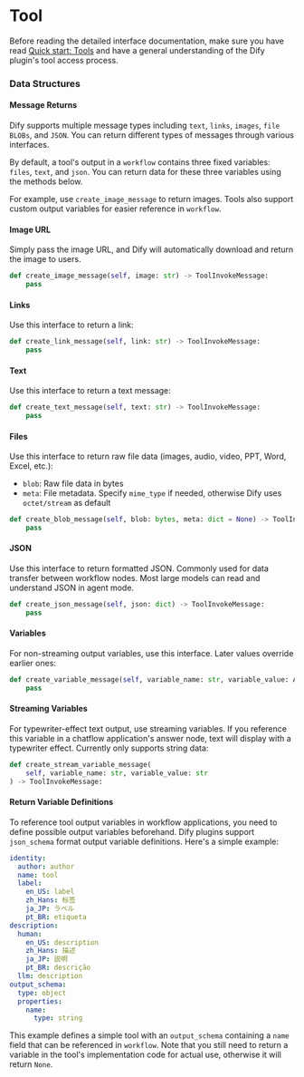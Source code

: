 # Tool

Before reading the detailed interface documentation, make sure you have read [Quick start: Tools](../develop-plugins/tool-plugin.md) and have a general understanding of the Dify plugin's tool access process.

### **Data Structures**

#### **Message Returns**

Dify supports multiple message types including `text`, `links`, `images`, `file BLOBs`, and `JSON`. You can return different types of messages through various interfaces.

By default, a tool's output in a `workflow` contains three fixed variables: `files`, `text`, and `json`. You can return data for these three variables using the methods below.

For example, use `create_image_message` to return images. Tools also support custom output variables for easier reference in `workflow`.

#### **Image URL**

Simply pass the image URL, and Dify will automatically download and return the image to users.

```python
def create_image_message(self, image: str) -> ToolInvokeMessage:
    pass
```

#### **Links**

Use this interface to return a link:

```python
def create_link_message(self, link: str) -> ToolInvokeMessage:
    pass
```

#### **Text**

Use this interface to return a text message:

```python
def create_text_message(self, text: str) -> ToolInvokeMessage:
    pass
```

#### **Files**

Use this interface to return raw file data (images, audio, video, PPT, Word, Excel, etc.):

* `blob`: Raw file data in bytes
* `meta`: File metadata. Specify `mime_type` if needed, otherwise Dify uses `octet/stream` as default

```python
def create_blob_message(self, blob: bytes, meta: dict = None) -> ToolInvokeMessage:
    pass
```

#### **JSON**

Use this interface to return formatted JSON. Commonly used for data transfer between workflow nodes. Most large models can read and understand JSON in agent mode.

```python
def create_json_message(self, json: dict) -> ToolInvokeMessage:
    pass
```

#### **Variables**

For non-streaming output variables, use this interface. Later values override earlier ones:

```python
def create_variable_message(self, variable_name: str, variable_value: Any) -> ToolInvokeMessage:
    pass
```

#### **Streaming Variables**

For typewriter-effect text output, use streaming variables. If you reference this variable in a chatflow application's answer node, text will display with a typewriter effect. Currently only supports string data:

```python
def create_stream_variable_message(
    self, variable_name: str, variable_value: str
) -> ToolInvokeMessage:
```

#### **Return Variable Definitions**

To reference tool output variables in workflow applications, you need to define possible output variables beforehand. Dify plugins support `json_schema` format output variable definitions. Here's a simple example:

```yaml
identity:
  author: author
  name: tool
  label:
    en_US: label
    zh_Hans: 标签
    ja_JP: ラベル
    pt_BR: etiqueta
description:
  human:
    en_US: description
    zh_Hans: 描述
    ja_JP: 説明
    pt_BR: descrição
  llm: description
output_schema:
  type: object
  properties:
    name:
      type: string
```

This example defines a simple tool with an `output_schema` containing a `name` field that can be referenced in `workflow`. Note that you still need to return a variable in the tool's implementation code for actual use, otherwise it will return `None`.
